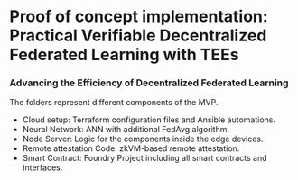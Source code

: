 # Proof of concept implementation: Practical Verifiable Decentralized Federated Learning with TEEs

### Advancing the Efficiency of Decentralized Federated Learning

The folders represent different components of the MVP.

- Cloud setup: Terraform configuration files and Ansible automations.
- Neural Network: ANN with additional FedAvg algorithm.
- Node Server: Logic for the components inside the edge devices.
- Remote attestation Code: zkVM-based remote attestation.
- Smart Contract: Foundry Project including all smart contracts and interfaces.
